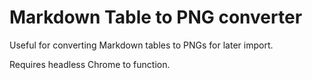 # Markdown Table to PNG converter

Useful for converting Markdown tables to PNGs for later import.

Requires headless Chrome to function.
